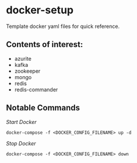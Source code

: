 # docker-setup
Template docker yaml files for quick reference.

## Contents of interest:
* azurite
* kafka
* zookeeper
* mongo
* redis
* redis-commander

## Notable Commands

*Start Docker*
```console
docker-compose -f <DOCKER_CONFIG_FILENAME> up -d
```

*Stop Docker*
```console
docker-compose -f <DOCKER_CONFIG_FILENAME> down
```
